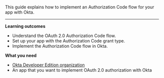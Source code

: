 This guide explains how to implement an Authorization Code flow for your app with Okta.

---

**Learning outcomes**

* Understand the OAuth 2.0 Authorization Code flow.
* Set up your app with the Authorization Code grant type.
* Implement the Authorization Code flow in Okta.

**What you need**

* [Okta Developer Edition organization](https://developer.okta.com/signup)
* An app that you want to implement OAuth 2.0 authorization with Okta

<ApiAmProdWarning />
